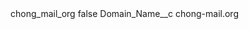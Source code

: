 <?xml version="1.0" encoding="UTF-8"?>
<CustomMetadata xmlns="http://soap.sforce.com/2006/04/metadata" xmlns:xsi="http://www.w3.org/2001/XMLSchema-instance" xmlns:xsd="http://www.w3.org/2001/XMLSchema">
    <label>chong_mail_org</label>
    <protected>false</protected>
    <values>
        <field>Domain_Name__c</field>
        <value xsi:type="xsd:string">chong-mail.org</value>
    </values>
</CustomMetadata>
